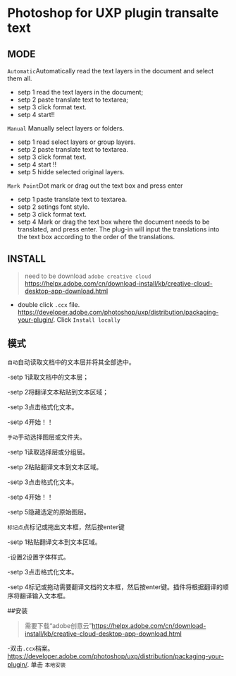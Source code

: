 # Photoshop for UXP plugin transalte text

 ## MODE
  `Automatic`Automatically read the text layers in the document and select them all.
  - setp 1 read the text layers in the document;
  - setp 2 paste translate text to textarea;
  - setp 3 click format text.
  - setp 4 start!!


 `Manual` Manually select layers or folders.
  - setp 1 read select layers or group layers.
  - setp 2 paste translate text to textarea.
  - setp 3 click format text.
  - setp 4 start !!
  - setp 5 hidde selected original layers.

  `Mark Point`Dot mark or drag out the text box and press enter
  - setp 1 paste translate text to textarea.
  - setp 2 setings font style.
  - setp 3 click format text.
  - setp 4 Mark or drag the text box where the document needs to be translated, and press enter. The plug-in will input the translations into the text box according to the order of the translations.

## INSTALL

>need to be download `adobe creative cloud` https://helpx.adobe.com/cn/download-install/kb/creative-cloud-desktop-app-download.html
- double click `.ccx` file. https://developer.adobe.com/photoshop/uxp/distribution/packaging-your-plugin/. Click `Install locally`


## 模式

`自动`自动读取文档中的文本层并将其全部选中。

-setp 1读取文档中的文本层；

-setp 2将翻译文本粘贴到文本区域；

-setp 3点击格式化文本。

-setp 4开始！！



`手动`手动选择图层或文件夹。

-setp 1读取选择层或分组层。

-setp 2粘贴翻译文本到文本区域。

-setp 3点击格式化文本。

-setp 4开始！！

-setp 5隐藏选定的原始图层。


`标记点`点标记或拖出文本框，然后按enter键

-setp 1粘贴翻译文本到文本区域。

-设置2设置字体样式。

-setp 3点击格式化文本。

-setp 4标记或拖动需要翻译文档的文本框，然后按enter键。插件将根据翻译的顺序将翻译输入文本框。


##安装


>需要下载“adobe创意云”https://helpx.adobe.com/cn/download-install/kb/creative-cloud-desktop-app-download.html

-双击`.ccx`档案。https://developer.adobe.com/photoshop/uxp/distribution/packaging-your-plugin/. 单击 `本地安装`
  
  
